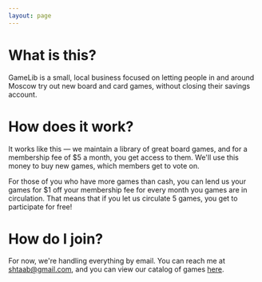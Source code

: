 ```yaml
---
layout: page
---
```


# What is this?

GameLib is a small, local business focused on letting people in and around Moscow try out new board and card games, without closing their savings account.

# How does it work?

It works like this — we maintain a library of great board games, and for a membership fee of $5 a month, you get access to them. We'll use this money to buy new games, which members get to vote on.

For those of you who have more games than cash, you can lend us your games for $1 off your membership fee for every month you games are in circulation. That means that if you let us circulate 5 games, you get to participate for free!

# How do I join?

For now, we're handling everything by email. You can reach me at <a href="mailto:shtaab@gmail.com">shtaab@gmail.com</a>, and you can view our catalog of games <a href="/catalog">here</a>.
